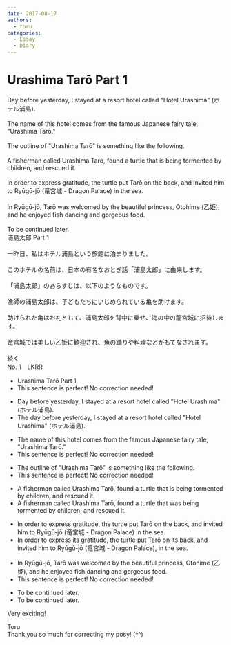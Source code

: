 ```yaml
---
date: 2017-08-17
authors:
  - toru
categories:
  - Essay
  - Diary
---
```


<h1 id="subject_show">Urashima Tarō Part 1</h1>
<div class="date" hidden>Aug 17, 2017 15:31</div>
<div id="post"><div id="body_show_ori">
Day before yesterday, I stayed at a resort hotel called "Hotel Urashima" (ホテル浦島).<br/><br/>The name of this hotel comes from the famous Japanese fairy tale, "Urashima Tarō."<br/><br/>The outline of "Urashima Tarō" is something like the following.<br/><br/>A fisherman called Urashima Tarō, found a turtle that is being tormented by children, and rescued it.<br/><br/>In order to express gratitude, the turtle put Tarō on the back, and invited him to Ryūgū-jō  (竜宮城 - Dragon Palace) in the sea.<br/><br/>In Ryūgū-jō, Tarō was welcomed by the beautiful princess, Otohime (乙姫), and he enjoyed fish dancing and gorgeous food.<br/><br/>To be continued later.
</div></div>

<!-- more -->

<div id="post_ja"><div id="body_show_mo">
浦島太郎 Part 1<br/><br/>一昨日、私はホテル浦島という旅館に泊まりました。<br/><br/>このホテルの名前は、日本の有名なおとぎ話「浦島太郎」に由来します。<br/><br/>「浦島太郎」のあらすじは、以下のようなものです。<br/><br/>漁師の浦島太郎は、子どもたちにいじめられている亀を助けます。<br/><br/>助けられた亀はお礼として、浦島太郎を背中に乗せ、海の中の龍宮城に招待します。<br/><br/>竜宮城では美しい乙姫に歓迎され、魚の踊りや料理などがもてなされます。<br/><br/>続く
</div></div>
<div id="block"><div class="first_name"> No. 1　<span class="just_name">LKRR</span></div><div id="block2">
<ul class="correction_field">
<li class="incorrect">Urashima Tarō Part 1</li>
<li class="corrected perfect">This sentence is perfect! No correction needed!</li>
</ul>
<ul class="correction_field">
<li class="incorrect">Day before yesterday, I stayed at a resort hotel called "Hotel Urashima" (ホテル浦島).</li>
<li class="corrected correct">
<span class="f_blue">The d</span>ay before yesterday, I stayed at a resort hotel called "Hotel Urashima" (ホテル浦島).
</li>
</ul>
<ul class="correction_field">
<li class="incorrect">The name of this hotel comes from the famous Japanese fairy tale, "Urashima Tarō."</li>
<li class="corrected perfect">This sentence is perfect! No correction needed!</li>
</ul>
<ul class="correction_field">
<li class="incorrect">The outline of "Urashima Tarō" is something like the following.</li>
<li class="corrected perfect">This sentence is perfect! No correction needed!</li>
</ul>
<ul class="correction_field">
<li class="incorrect">A fisherman called Urashima Tarō, found a turtle that is being tormented by children, and rescued it.</li>
<li class="corrected correct">
A fisherman called Urashima Tarō, found a turtle that <span class="f_blue">was</span> being tormented by children, and rescued it.
</li>
</ul>
<ul class="correction_field">
<li class="incorrect">In order to express gratitude, the turtle put Tarō on the back, and invited him to Ryūgū-jō  (竜宮城 - Dragon Palace) in the sea.</li>
<li class="corrected correct">
In order to express <span class="f_blue">its</span> gratitude, the turtle put Tarō on <span class="f_blue">its</span> back, and invited him to Ryūgū-jō (竜宮城 - Dragon Palace)<span class="f_blue">,</span> in the sea.
</li>
</ul>
<ul class="correction_field">
<li class="incorrect">In Ryūgū-jō, Tarō was welcomed by the beautiful princess, Otohime (乙姫), and he enjoyed fish dancing and gorgeous food.</li>
<li class="corrected perfect">This sentence is perfect! No correction needed!</li>
</ul>
<ul class="correction_field">
<li class="incorrect">To be continued later.</li>
<li class="corrected correct">
To be continued later.
</li>
</ul>
<p class="comment_small">
 Very exciting!
</p>

</div><div class="name"><span class="just_name">Toru</span><br>
Thank you so much for correcting my posy! (^^)
</div>
</div>
